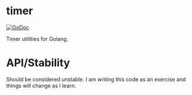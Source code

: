 # timer

[![GoDoc](https://godoc.org/github.com/tkennon/timer?status.svg)](https://godoc.org/github.com/tkennon/timer)

Timer utilities for Golang.

# API/Stability

Should be considered unstable. I am writing this code as an exercise and things
will change as I learn.
